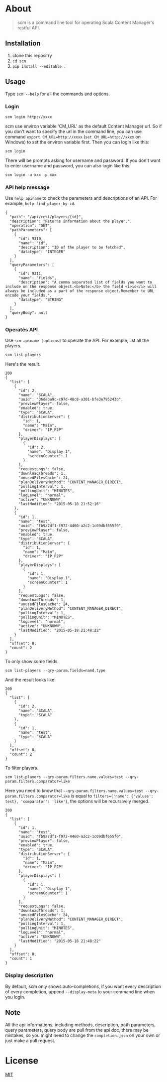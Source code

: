# About

> scm is a command line tool for operating Scala Content Manager's restful API.

## Installation
1. clone this repositry
2. `cd scm`
3. `pip install --editable .`

## Usage
Type `scm --help` for all the commands and options.

### Login
    scm login http://xxxx

scm use environ variable 'CM_URL' as the default Content Manager url. So if you don't want to specify the url in the command line, you can use command `export CM_URL=http://xxxx` (`set CM_URL=http://xxxx` on Windows) to set the environ variable first.
Then you can login like this:

    scm login

There will be prompts asking for username and password.
If you don't want to enter username and password, you can also login like this:

    scm login -u xxx -p xxx

### API help message
Use `help apiname` to check the parameters and descriptions of an API.
For example, `help find-player-by-id`.
```
{
  "path": "/api/rest/players/{id}",
  "description": "Returns information about the player.",
  "operation": "GET",
  "pathParameters": [
    {
      "id": 9310,
      "name": "id",
      "description": "ID of the player to be fetched",
      "datatype": "INTEGER"
    }
  ],
  "queryParameters": [
    {
      "id": 9311,
      "name": "fields",
      "description": "A comma separated list of fields you want to include on the response object.<b>Note:</b> the field <i>id</i> will always be included as a part of the response object.Remember to URL encode your fields.",
      "datatype": "STRING"
    }
  ],
  "queryBody": null
}
```

### Operates API
Use `scm apiname [options]` to operate the API.
For example, list all the players.

    scm list-players

Here's the result.
```
200
{
  "list": [
    {
      "id": 2,
      "name": "SCALA",
      "uuid": "36deba9c-c97d-48c8-a301-bfe3e795243b",
      "previewPlayer": false,
      "enabled": true,
      "type": "SCALA",
      "distributionServer": {
        "id": 1,
        "name": "Main",
        "driver": "IP_P2P"
      },
      "playerDisplays": [
        {
          "id": 2,
          "name": "Display 1",
          "screenCounter": 1
        }
      ],
      "requestLogs": false,
      "downloadThreads": 1,
      "unusedFilesCache": 24,
      "planDeliveryMethod": "CONTENT_MANAGER_DIRECT",
      "pollingInterval": 1,
      "pollingUnit": "MINUTES",
      "logLevel": "normal",
      "active": "UNKNOWN",
      "lastModified": "2015-05-18 21:52:16"
    },
    {
      "id": 1,
      "name": "test",
      "uuid": "fb9a7df1-f972-4460-a2c2-1c09dbf655f0",
      "previewPlayer": false,
      "enabled": true,
      "type": "SCALA",
      "distributionServer": {
        "id": 1,
        "name": "Main",
        "driver": "IP_P2P"
      },
      "playerDisplays": [
        {
          "id": 1,
          "name": "Display 1",
          "screenCounter": 1
        }
      ],
      "requestLogs": false,
      "downloadThreads": 1,
      "unusedFilesCache": 24,
      "planDeliveryMethod": "CONTENT_MANAGER_DIRECT",
      "pollingInterval": 1,
      "pollingUnit": "MINUTES",
      "logLevel": "normal",
      "active": "UNKNOWN",
      "lastModified": "2015-05-18 21:48:22"
    }
  ],
  "offset": 0,
  "count": 2
}
```
To only show some fields.

    scm list-players --qry-param.fields=namd,type

And the result looks like:
```
200
{
  "list": [
    {
      "id": 2,
      "name": "SCALA",
      "type": "SCALA"
    },
    {
      "id": 1,
      "name": "test",
      "type": "SCALA"
    }
  ],
  "offset": 0,
  "count": 2
}
```
To filter players.

    scm list-players --qry-param.filters.name.values=test --qry-param.filters.comparator=like

Here you need to know that `--qry-param.filters.name.values=test --qry-param.filters.comparator=like` is equal to `filters={'name': {'values': test}, 'comparator': 'like'}`, the options will be recursively merged.
```
200
{
  "list": [
    {
      "id": 1,
      "name": "test",
      "uuid": "fb9a7df1-f972-4460-a2c2-1c09dbf655f0",
      "previewPlayer": false,
      "enabled": true,
      "type": "SCALA",
      "distributionServer": {
        "id": 1,
        "name": "Main",
        "driver": "IP_P2P"
      },
      "playerDisplays": [
        {
          "id": 1,
          "name": "Display 1",
          "screenCounter": 1
        }
      ],
      "requestLogs": false,
      "downloadThreads": 1,
      "unusedFilesCache": 24,
      "planDeliveryMethod": "CONTENT_MANAGER_DIRECT",
      "pollingInterval": 1,
      "pollingUnit": "MINUTES",
      "logLevel": "normal",
      "active": "UNKNOWN",
      "lastModified": "2015-05-18 21:48:22"
    }
  ],
  "offset": 0,
  "count": 1
}
```

### Display description
By default, scm only shows auto-completions, if you want every description of every completion, append `--display-meta` to your command line when you login.

## Note
All the api informations, including methods, description, path parameters, query parameters, query body are pull from the api doc, there may be mistakes, so you might need to change the `completion.json` on your own or just make a pull request.

# License
[MIT](https://github.com/rookiebulls/scm/blob/master/LICENSE)

